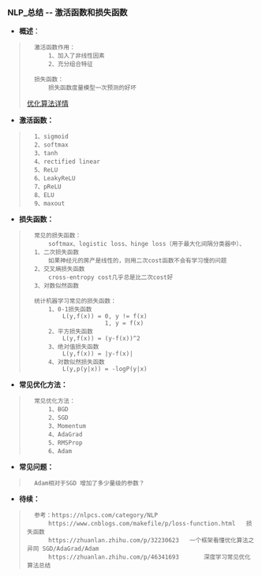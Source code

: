 ### NLP_总结 -- 激活函数和损失函数
- **概述**：
>       激活函数作用：
>           1、加入了非线性因素
>           2、充分组合特征
>
>       损失函数：
>           损失函数度量模型一次预测的好坏
>
>[优化算法详情](https://github.com/nwaiting/wolf-ai/blob/master/wolf_nlp/%E7%AE%97%E6%B3%95%E5%AD%A6%E4%B9%A0%E7%AC%94%E8%AE%B0/NLP-%E6%B7%B1%E5%BA%A6%E5%AD%A6%E4%B9%A0/20180824-%E4%BC%98%E5%8C%96%E7%AE%97%E6%B3%95.md)
>
>

- **激活函数：**
>       1、sigmoid
>       2、softmax
>       3、tanh
>       4、rectified linear
>       5、ReLU
>       6、LeakyReLU
>       7、pReLU
>       8、ELU
>       9、maxout
>
>
>

- **损失函数：**
>       常见的损失函数：
>           softmax、logistic loss、hinge loss（用于最大化间隔分类器中）、
>       1、二次损失函数
>           如果神经元的房产是线性的，则用二次cost函数不会有学习慢的问题
>       2、交叉熵损失函数
>           cross-entropy cost几乎总是比二次cost好
>       3、对数似然函数
>
>       统计机器学习常见的损失函数：
>           1、0-1损失函数
>               L(y,f(x)) = 0, y != f(x)
>                           1, y = f(x)
>           2、平方损失函数
>               L(y,f(x)) = (y-f(x))^2
>           3、绝对值损失函数
>               L(y,f(x)) = |y-f(x)|
>           4、对数似然损失函数
>               L(y,p(y|x)) = -logP(y|x)
>
>

- **常见优化方法：**
>       常见优化方法：
>           1、BGD
>           2、SGD
>           3、Momentum
>           4、AdaGrad
>           5、RMSProp
>           6、Adam
>
>
>
>
>
>
>
>
>
>
>
>
>
>


- **常见问题：**
>
>       Adam相对于SGD 增加了多少量级的参数？
>
>
>
>

- **待续：**
>       参考：https://nlpcs.com/category/NLP
>           https://www.cnblogs.com/makefile/p/loss-function.html   损失函数
>           https://zhuanlan.zhihu.com/p/32230623   一个框架看懂优化算法之异同 SGD/AdaGrad/Adam
>           https://zhuanlan.zhihu.com/p/46341693       深度学习常见优化算法总结
>
>
>
>
>
>
>
>
>
>
>
>
>
>
>
>

